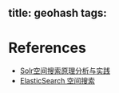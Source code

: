 title: geohash
tags:
---

# References

- [Solr空间搜索原理分析与实践](http://tech.meituan.com/solr-spatial-search.html)
- [ElasticSearch 空间搜索](http://blog.csdn.net/shiyaru1314/article/details/47446107)

